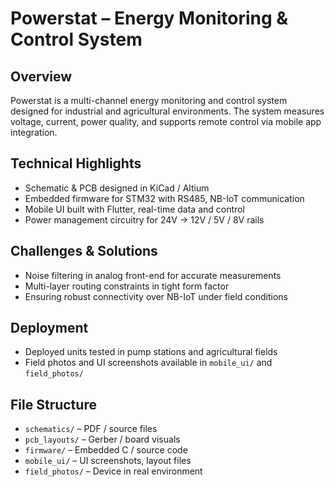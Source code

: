 # Powerstat – Energy Monitoring & Control System

## Overview  
Powerstat is a multi-channel energy monitoring and control system designed for industrial and agricultural environments. The system measures voltage, current, power quality, and supports remote control via mobile app integration.

## Technical Highlights  
- Schematic & PCB designed in KiCad / Altium  
- Embedded firmware for STM32 with RS485, NB-IoT communication  
- Mobile UI built with Flutter, real-time data and control  
- Power management circuitry for 24V → 12V / 5V / 8V rails  

## Challenges & Solutions  
- Noise filtering in analog front-end for accurate measurements  
- Multi-layer routing constraints in tight form factor  
- Ensuring robust connectivity over NB-IoT under field conditions  

## Deployment  
- Deployed units tested in pump stations and agricultural fields  
- Field photos and UI screenshots available in `mobile_ui/` and `field_photos/`

## File Structure  
- `schematics/` – PDF / source files  
- `pcb_layouts/` – Gerber / board visuals  
- `firmware/` – Embedded C / source code  
- `mobile_ui/` – UI screenshots, layout files  
- `field_photos/` – Device in real environment  